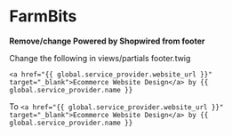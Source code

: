 # FarmBits

**Remove/change Powered by Shopwired from footer**

Change the following in views/partials footer.twig

```<a href="{{ global.service_provider.website_url }}" target="_blank">Ecommerce Website Design</a> by {{ global.service_provider.name }}```

To
```<a href="{{ global.service_provider.website_url }}" target="_blank">Ecommerce Website Design</a> by {{ global.service_provider.name }}```
